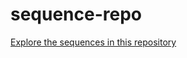 # sequence-repo


[Explore the sequences in this repository](https://lite.datasette.io/?csv=https://raw.githubusercontent.com/moritz-gross/sequence-repo/main/metadata.csv#/data/metadata)

